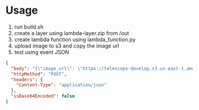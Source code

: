# Usage
1. run build.sh
2. create a layer using lambda-layer.zip from /out
3. create lambda function using lambda_function.py
4. upload image to s3 and copy the image url
5. test using event JSON
```json
{
  "body": "{\"image_url\": \"https://telescope-develop.s3.us-east-1.amazonaws.com/pexels-photo-306036.jpeg\"}",
  "httpMethod": "POST",
  "headers": {
    "Content-Type": "application/json"
  },
  "isBase64Encoded": false
}

```